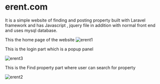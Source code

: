 # erent.com
It is a  simple  website of finding and posting property built with Laravel framework and has  Javascript , jquery file in addition with  normal front end and uses mysql database.


This the home page of the  website
![erent1](https://user-images.githubusercontent.com/26821006/40434731-cbf332a4-5ed0-11e8-874e-63f67eacd7fd.png)


This is the login part which is a popup panel

![erent3](https://user-images.githubusercontent.com/26821006/40434721-c528d8fc-5ed0-11e8-8d8e-cc27ab83487a.png)


This is the Find property part where user can search for property

![erent2](https://user-images.githubusercontent.com/26821006/40434726-c8c868b0-5ed0-11e8-9b45-624124071ed7.png)
